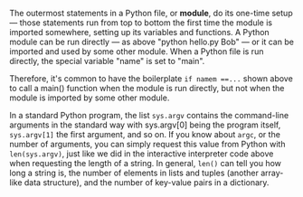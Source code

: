 The outermost statements in a Python file, or **module**, do its one-time setup — those statements run from top to bottom the first time the module is imported somewhere, setting up its variables and functions. A Python module can be run directly — as above "python hello.py Bob" — or it can be imported and used by some other module. When a Python file is run directly, the special variable "name" is set to "main". 

Therefore, it's common to have the boilerplate `if namem ==...` shown above to call a main() function when the module is run directly, but not when the module is imported by some other module.

In a standard Python program, the list `sys.argv` contains the command-line arguments in the standard way with sys.argv[0] being the program itself, `sys.argv[1]` the first argument, and so on. If you know about `argc`, or the number of arguments, you can simply request this value from Python with `len(sys.argv)`, just like we did in the interactive interpreter code above when requesting the length of a string. In general, `len()` can tell you how long a string is, the number of elements in lists and tuples (another array-like data structure), and the number of key-value pairs in a dictionary.
